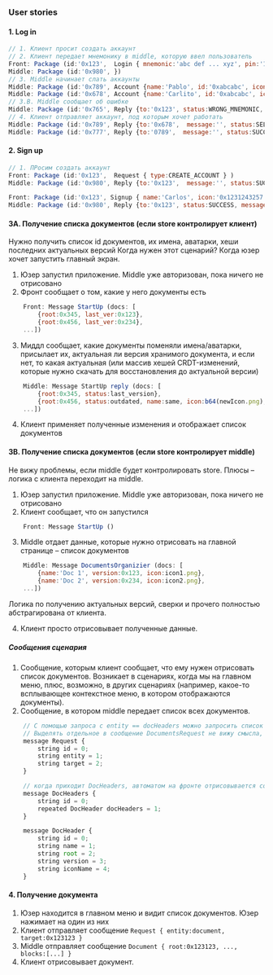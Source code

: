 ### User stories

#### 1. Log in

```js
// 1. Клиент просит создать аккаунт
// 2. Клиент передает мнемонику в middle, которую ввел пользователь
Front: Package (id:'0x123',  Login { mnemonic:'abc def ... xyz', pin:'12345'} )
Middle: Package (id:'0x980', })
// 3. Middle начинает слать аккаунты
Middle: Package (id:'0x789', Account {name:'Pablo', id:'0xabcabc', icon:'0x123123'}})
Middle: Package (id:'0x678', Account {name:'Carlito', id:'0xabcabc', icon:'0x123123'})
// 3.B. Middle сообщает об ошибке
Middle: Package (id:'0x765', Reply {to:'0x123', status:WRONG_MNEMONIC, message:'Mnemonic is wrong'}})
// 4. Клиент отправляет аккаунт, под которым хочет работать
Middle: Package (id:'0x789', Reply {to:'0x678',  message:'', status:SELECT}})
Middle: Package (id:'0x777', Reply {to:'0789',  message:'', status:SUCCESS}})
```

#### 2. Sign up
```js
// 1. ПРосим создать аккаунт
Front: Package (id:'0x123',  Request { type:CREATE_ACCOUNT } )
Middle: Package (id:'0x980', Reply {to:'0x123',  message:'', status:SUCCESS}})

Front: Package (id:'0x123', Signup { name:'Carlos', icon:'0x1231243257', pin:'1232724'} )
Middle: Package (id:'0x980', Reply {to:'0x123', status:SUCCESS, message:''}})
```

#### 3A. Получение списка документов (если store контролирует клиент)
Нужно получить список id документов, их имена, аватарки, хеши последних актуальных версий 
Когда нужен этот сценарий? Когда юзер хочет запустить главный экран.

1. Юзер запустил приложение. Middle уже авторизован, пока ничего не отрисовано
2. Фронт сообщает о том, какие у него документы есть 

```js
    Front: Message StartUp (docs: [
        {root:0x345, last_ver:0x123}, 
        {root:0x456, last_ver:0x234}, 
    ...])
```

3. Миддл сообщает, какие документы поменяли имена/аватарки, присылает их, актуальная ли версия хранимого документа, и если нет, то какая актуальная (или массив хешей CRDT-изменений, которые нужно скачать для восстановления до актуальной версии)

```js
    Middle: Message StartUp reply (docs: [
        {root:0x345, status:last_version}, 
        {root:0x456, status:outdated, name:same, icon:b64(newIcon.png), lastVersion:0x789},
    ...])
```

4. Клиент применяет полученные изменения и отображает список документов

#### 3B. Получение списка документов (если store контролирует middle)
Не вижу проблемы, если middle будет контролировать store. Плюсы – логика с клиента переходит на middle.

1. Юзер запустил приложение. Middle уже авторизован, пока ничего не отрисовано
2. Клиент сообщает, что он запустился

```js
    Front: Message StartUp ()
```

3. Middle отдает данные, которые нужно отрисовать на главной странице – список документов

```js
    Middle: Message DocumentsOrganizier (docs: [
        {name:'Doc 1', version:0x123, icon:icon1.png},
        {name:'Doc 2', version:0x234, icon:icon2.png},
    ...])
```

Логика по получению актуальных версий, сверки и прочего полностью абстрагирована от клиента.

4. Клиент просто отрисовывает полученные данные.

##### Cообщения сценария
1. Сообщение, которым клиент сообщает, что ему нужен отрисовать список документов. Возникает в сценариях, когда мы на главном меню, плюс, возможно, в других сценариях (например, какое-то всплывающее контекстное меню, в котором отображаются документы).
2. Сообщение, в котором middle передает список всех документов.

```js
    // С помощью запроса с entity == docHeaders можно запросить список документов
    // Выделять отдельное в сообщение DocumentsRequest не вижу смысла, оно слишком тривиальное получится
    message Request {
        string id = 0;
        string entity = 1;
        string target = 2;
    }

    // когда приходит DocHeaders, автоматом на фронте отрисовывается соответствующий target с docHeaders.
    message DocHeaders {
        string id = 0;
        repeated DocHeader docHeaders = 1;
    }

    message DocHeader {
        string id = 0;
        string name = 1;
        string root = 2;
        string version = 3;
        string iconName = 4;
    }
```

#### 4. Получение документа
1. Юзер находится в главном меню и видит список документов. Юзер нажимает на один из них
2. Клиент отправляет сообщение `Request { entity:document, target:0x123123 }`
3. Middle отправляет сообщение `Document { root:0x123123, ..., blocks:[...] }`
4. Клиент отрисовывает документ.